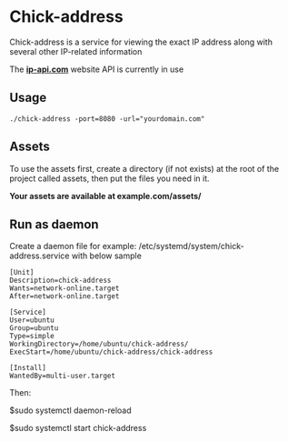 # Chick-address

Chick-address is a service for viewing the exact IP address along with several other IP-related information 


The **[ip-api.com]("https://ip-api.com")** website API is currently in use

## Usage
```
./chick-address -port=8080 -url="yourdomain.com"
```

## Assets
To use the assets first, create a directory (if not exists) at the root of the project called assets, then put the files you need in it.

**Your assets are available at example.com/assets/**

## Run as daemon
Create a daemon file for example: /etc/systemd/system/chick-address.service with below sample
```
[Unit]
Description=chick-address
Wants=network-online.target
After=network-online.target

[Service]
User=ubuntu
Group=ubuntu
Type=simple
WorkingDirectory=/home/ubuntu/chick-address/
ExecStart=/home/ubuntu/chick-address/chick-address

[Install]
WantedBy=multi-user.target
```
Then:

$sudo systemctl daemon-reload

$sudo systemctl start chick-address
